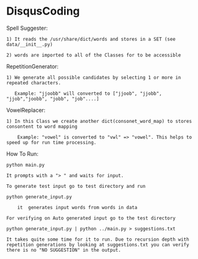 DisqusCoding
============

Spell Suggester:

    1) It reads the /usr/share/dict/words and stores in a SET (see data/__init__.py)

    2) words are imported to all of the Classes for to be accessible

RepetitionGenerator:

    1) We generate all possible candidates by selecting 1 or more in repeated characters.

       Example: "jjoobb" will converted to ["jjoob", "jjobb", "jjob","joobb", "jobb", "job"....] 

VowelReplacer:

    1) In this Class we create another dict(consonet_word_map) to stores consontent to word mapping

        Example: "vowel" is converted to "vwl" => "vowel". This helps to speed up for run time processing.


How To Run:

    python main.py 
    
    It prompts with a "> " and waits for input.

    To generate test input go to test directory and run 
   
    python generate_input.py 
   
        it  generates input words from words in data

    For verifying on Auto generated input go to the test directory 
    
    python generate_input.py | python ../main.py > suggestions.txt
    
    It takes quite some time for it to run. Due to recursion depth with repetition generations by looking at suggestions.txt you can verify there is no "NO SUGGESTION" in the output.
